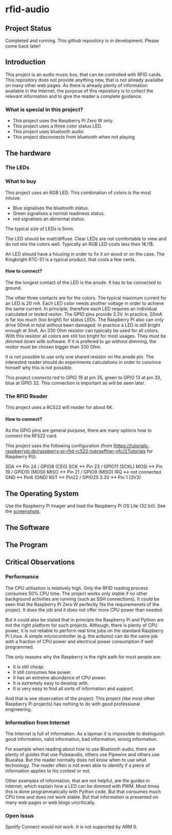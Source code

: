 # rfid-audio

## Project Status
Completed and running. This github repository is in development. Please come back later!

## Introduction
This project is an audio music box, that can be controlled with RFID cards. This repository does not provide anything new, that is not already availalbe on many other web pages. As there is already plenty of information available in the Internet, the purpose of this repository is to collect the relevant information and to give the reader a complete guidance.

### What is special in this project?
* This project uses the Raspberry Pi Zero W only.
* This project uses a three color status LED.
* This project uses bluetooth audio
* This project disconnects from bluetooth when not playing

## The hardware

### The LEDs

### What to buy

This project uses an RGB LED. This combination of colors is the most intuive:

* Blue signalises the bluetooth status.
* Green signalises a normal readiness status.
* red signalises an abnormal status.

The typical size of LEDs is 5mm.

The LED should be matt/diffuse. Clear LEDs are not comfortable to view and do not mix the colors well. Typically an RGB LED costs less then 1€/1$.

An LED should have a housing in order to fix it on wood or on the case. The Kingbright RTC-51 is a typical product, that costs a few cents.

#### How to connect?

The the longest contact of the LED is the anode. It has to be connected to ground.

The other three contacts are for the colors. The typical maximum current for an LED is 20 mA. Each LED color needs another voltage in order to achieve the same current. In principle, therefore each LED requires an individual calculated or tested resitor. The GPIO pins provide 3.3V. In practice, 20mA is far too much (too bright) for status LEDs. The Raspberry PI also can only drive 50mA in total without been damaged. In practice a LED is still bright enough at 3mA. An 330 Ohm resistor can typically be used for all colors. With this resistor all colors are still too bright for most usages. They must be dimmed down with software. If it is prefered to go without dimming, the resitor must be chosen bigger than 330 Ohm.

It is not possible to use only one shared resistor on the anode pin. The interested reader should do experiments calculations in order to convince himself why this is not possible.

This project connects red to GPIO 19 at pin 35, green to GPIO 13 at pin 33, blue at GPIO 32. This connection is important as will be seen later.

### The RFID Reader

This project uses a RC522 wifi reader for about 6€.

#### How to connect?

As the GPIO pins are general purpose, there are many options how to connect the RF522 card.

This project uses the following configuration (from [https://tutorials-raspberrypi.de/raspberry-pi-rfid-rc522-tueroeffner-nfc/](Tutorials for Raspberry Pi)).


SDA <->	Pin 24 / GPIO8 (CE0)
SCK	<-> Pin 23 / GPIO11 (SCKL)
MOSI <-> Pin 19 / GPIO10 (MOSI)
MISO <->	Pin 21 / GPIO9 (MISO)
IRQ	<-> not connected
GND	<-> Pin6 (GND)
RST	<-> Pin22 / GPIO25
3.3V <-> Pin 1 (3V3)

## The Operating System

Use the Raspberry Pi Imager and load the Raspberry Pi OS Lite (32 bit). See the [screenshots](image-loader.md).

## The Software

## The Program

## Critical Observations
### Performance
The CPU utilisation is relatively high. Only the RFID reading process consumes 50% CPU time. The project works only stable if no other background activities are running (such as SSH connections). It could be seen that the Raspberry Pi Zero W perfectly fits the requiremenets of the project. It does the job and it does not offer more CPU power than needed.

But it could also be stated that in principle the Raspberry Pi and Python are not the right platform for such projects. Although, there is plenty of CPU power, it is not reliable to perform real time jobs on the standard Raspberry Pi Linux. A simple microcontroller (e.g. the arduino) can do the same job with a fraction of CPU power and electrical power consumption if well programmed.

The only reasons why the Raspberry is the right path for most people are:

* It is still cheap.
* It still consumes few power.
* It has an extreme abundance of CPU power.
* It is extremely easy to develop with.
* It is very easy to find all sorts of information and support.

And that is one observation of the project: This project (like most other Raspberry Pi projects) has nothing to do with good professional engineering.

### Information from Internet
The Internet is full of information. As a layman it is impossible to distinguish good information, valid information, bad information, wrong information.

For example when reading about how to use Bluetooth audio, there are plenty of guides that use Pulseaudio, others use Pipewire and others use Bluealsa. But the reader normally does not know when to use what technology. The reader often is not even able to identify if a piece of information applies to his context or not.

Other examples of information, that are not helpful, are the guides in internet, which explain how a LED can be dimmed with PWM. Most times this is done programmatically with Python code. But that consumes much CPU time and does not work stable. But that information is presented on many web pages or web blogs uncritically.

### Open Issus
Spotify Connect would not work. It is not supported by ARM 6.
